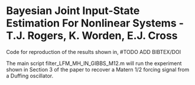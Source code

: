 # Bayesian Joint Input-State Estimation For Nonlinear Systems - T.J. Rogers, K. Worden, E.J. Cross

Code for reproduction of the results shown in, #TODO ADD BIBTEX/DOI


The main script filter_LFM_MH_IN_GIBBS_M12.m will run the experiment shown in Section 3 of the paper to recover a Matern 1/2 forcing signal from a Duffing oscillator.

